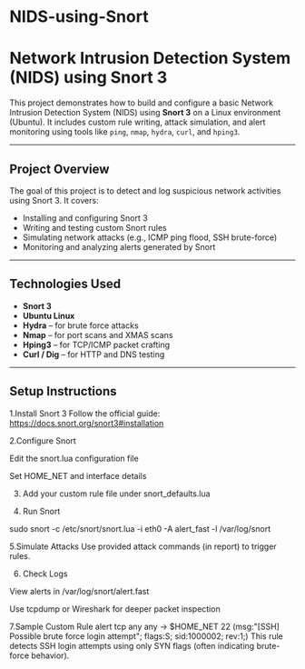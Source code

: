 # NIDS-using-Snort

#  Network Intrusion Detection System (NIDS) using Snort 3

This project demonstrates how to build and configure a basic Network Intrusion Detection System (NIDS) using **Snort 3** on a Linux environment (Ubuntu). It includes custom rule writing, attack simulation, and alert monitoring using tools like `ping`, `nmap`, `hydra`, `curl`, and `hping3`.

---

##  Project Overview

The goal of this project is to detect and log suspicious network activities using Snort 3. It covers:
- Installing and configuring Snort 3
- Writing and testing custom Snort rules
- Simulating network attacks (e.g., ICMP ping flood, SSH brute-force)
- Monitoring and analyzing alerts generated by Snort

---

##  Technologies Used

- **Snort 3**
- **Ubuntu Linux**
- **Hydra** – for brute force attacks
- **Nmap** – for port scans and XMAS scans
- **Hping3** – for TCP/ICMP packet crafting
- **Curl / Dig** – for HTTP and DNS testing


---

## Setup Instructions
1.Install Snort 3
Follow the official guide: https://docs.snort.org/snort3#installation

2.Configure Snort

Edit the snort.lua configuration file

Set HOME_NET and interface details

3. Add your custom rule file under snort_defaults.lua

4. Run Snort

sudo snort -c /etc/snort/snort.lua -i eth0 -A alert_fast -l /var/log/snort

5.Simulate Attacks
Use provided attack commands (in report) to trigger rules.

6. Check Logs

View alerts in /var/log/snort/alert.fast

Use tcpdump or Wireshark for deeper packet inspection

 7.Sample Custom Rule
alert tcp any any -> $HOME_NET 22 (msg:"[SSH] Possible brute force login attempt"; flags:S; sid:1000002; rev:1;)
This rule detects SSH login attempts using only SYN flags (often indicating brute-force behavior).
